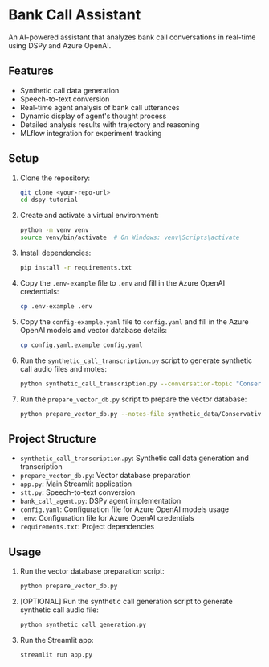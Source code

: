 # Bank Call Assistant

An AI-powered assistant that analyzes bank call conversations in real-time using DSPy and Azure OpenAI.

## Features

- Synthetic call data generation
- Speech-to-text conversion
- Real-time agent analysis of bank call utterances
- Dynamic display of agent's thought process
- Detailed analysis results with trajectory and reasoning
- MLflow integration for experiment tracking

## Setup

1. Clone the repository:
    ```bash
    git clone <your-repo-url>
    cd dspy-tutorial
    ```

2. Create and activate a virtual environment:
    ```bash
    python -m venv venv
    source venv/bin/activate  # On Windows: venv\Scripts\activate
    ```

3. Install dependencies:
    ```bash
    pip install -r requirements.txt
    ```

4. Copy the `.env-example` file to `.env` and fill in the Azure OpenAI credentials:
    ```bash
    cp .env-example .env
    ```

5. Copy the `config-example.yaml` file to `config.yaml` and fill in the Azure OpenAI models and vector database details:
    ```bash
    cp config.yaml.example config.yaml
    ```

6. Run the `synthetic_call_transcription.py` script to generate synthetic call audio files and motes:
    ```bash
    python synthetic_call_transcription.py --conversation-topic "Conservative Investing"
    ```

7. Run the `prepare_vector_db.py` script to prepare the vector database:
    ```bash
    python prepare_vector_db.py --notes-file synthetic_data/Conservative Investing/call_notes.txt
    ```

## Project Structure

- `synthetic_call_transcription.py`: Synthetic call data generation and transcription
- `prepare_vector_db.py`: Vector database preparation
- `app.py`: Main Streamlit application
- `stt.py`: Speech-to-text conversion
- `bank_call_agent.py`: DSPy agent implementation
- `config.yaml`: Configuration file for Azure OpenAI models usage
- `.env`: Configuration file for Azure OpenAI credentials
- `requirements.txt`: Project dependencies 

## Usage

1. Run the vector database preparation script:
    ```bash
    python prepare_vector_db.py
    ```

2. [OPTIONAL] Run the synthetic call generation script to generate synthetic call audio file:
    ```bash
    python synthetic_call_generation.py
    ```

3. Run the Streamlit app:
    ```bash
    streamlit run app.py
    ```
